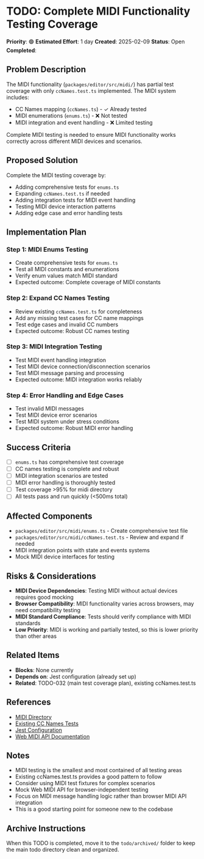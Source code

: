 # TODO: Complete MIDI Functionality Testing Coverage

**Priority**: 🟢
**Estimated Effort**: 1 day
**Created**: 2025-02-09
**Status**: Open
**Completed**: 

## Problem Description

The MIDI functionality (`packages/editor/src/midi/`) has partial test coverage with only `ccNames.test.ts` implemented. The MIDI system includes:

- CC Names mapping (`ccNames.ts`) - ✓ Already tested
- MIDI enumerations (`enums.ts`) - ❌ Not tested
- MIDI integration and event handling - ❌ Limited testing

Complete MIDI testing is needed to ensure MIDI functionality works correctly across different MIDI devices and scenarios.

## Proposed Solution

Complete the MIDI testing coverage by:
- Adding comprehensive tests for `enums.ts`
- Expanding `ccNames.test.ts` if needed
- Adding integration tests for MIDI event handling
- Testing MIDI device interaction patterns
- Adding edge case and error handling tests

## Implementation Plan

### Step 1: MIDI Enums Testing
- Create comprehensive tests for `enums.ts`
- Test all MIDI constants and enumerations
- Verify enum values match MIDI standard
- Expected outcome: Complete coverage of MIDI constants

### Step 2: Expand CC Names Testing
- Review existing `ccNames.test.ts` for completeness
- Add any missing test cases for CC name mappings
- Test edge cases and invalid CC numbers
- Expected outcome: Robust CC names testing

### Step 3: MIDI Integration Testing
- Test MIDI event handling integration
- Test MIDI device connection/disconnection scenarios
- Test MIDI message parsing and processing
- Expected outcome: MIDI integration works reliably

### Step 4: Error Handling and Edge Cases
- Test invalid MIDI messages
- Test MIDI device error scenarios
- Test MIDI system under stress conditions
- Expected outcome: Robust MIDI error handling

## Success Criteria

- [ ] `enums.ts` has comprehensive test coverage
- [ ] CC names testing is complete and robust
- [ ] MIDI integration scenarios are tested
- [ ] MIDI error handling is thoroughly tested
- [ ] Test coverage >95% for midi directory
- [ ] All tests pass and run quickly (<500ms total)

## Affected Components

- `packages/editor/src/midi/enums.ts` - Create comprehensive test file
- `packages/editor/src/midi/ccNames.test.ts` - Review and expand if needed
- MIDI integration points with state and events systems
- Mock MIDI device interfaces for testing

## Risks & Considerations

- **MIDI Device Dependencies**: Testing MIDI without actual devices requires good mocking
- **Browser Compatibility**: MIDI functionality varies across browsers, may need compatibility testing
- **MIDI Standard Compliance**: Tests should verify compliance with MIDI standards
- **Low Priority**: MIDI is working and partially tested, so this is lower priority than other areas

## Related Items

- **Blocks**: None currently
- **Depends on**: Jest configuration (already set up)
- **Related**: TODO-032 (main test coverage plan), existing ccNames.test.ts

## References

- [MIDI Directory](packages/editor/src/midi/)
- [Existing CC Names Tests](packages/editor/src/midi/ccNames.test.ts)
- [Jest Configuration](packages/editor/jest.config.js)
- [Web MIDI API Documentation](https://developer.mozilla.org/en-US/docs/Web/API/Web_MIDI_API)

## Notes

- MIDI testing is the smallest and most contained of all testing areas
- Existing ccNames.test.ts provides a good pattern to follow
- Consider using MIDI test fixtures for complex scenarios
- Mock Web MIDI API for browser-independent testing
- Focus on MIDI message handling logic rather than browser MIDI API integration
- This is a good starting point for someone new to the codebase

## Archive Instructions

When this TODO is completed, move it to the `todo/archived/` folder to keep the main todo directory clean and organized.